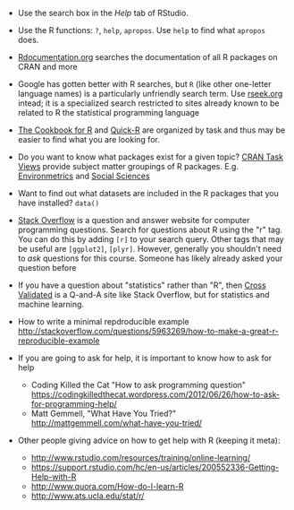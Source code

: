 <!--
.. title: Getting Help with R
.. description: How to get help with R?
-->

- Use the search box in the *Help* tab of RStudio.

- Use the R functions: `?`, `help`, `apropos`. Use `help` to find what `apropos` does.

- [Rdocumentation.org](http://rdocumentation.org) searches the documentation of all R packages on CRAN and more

- Google has gotten better with R searches, but `R` (like other one-letter language names) is a particularly unfriendly search term.
  Use [rseek.org](http://rseek.org) intead; it is a specialized search restricted to sites already known to be related to R the statistical programming language

- [The Cookbook for R](http://www.cookbook-r.com) and [Quick-R](http://www.statmethods.net/) are organized by task and thus may be easier to find what you are looking for.

- Do you want to know what packages exist for a given topic? [CRAN Task Views](http://cran.r-project.org/web/views/) provide subject matter groupings of R packages.
  E.g. [Environmetrics](http://cran.r-project.org/web/views/Environmetrics.html) and [Social Sciences](http://cran.r-project.org/web/views/SocialSciences.html)

- Want to find out what datasets are included in the R packages that you have installed? `data()`

- [Stack Overflow](https://stackoverflow.com) is a question and answer website for computer programming questions. Search for questions about R using the "r" tag. You can do this by adding `[r]` to your search query. Other tags that may be useful are `[ggplot2]`, `[plyr]`. However, generally you shouldn't need to *ask* questions for this course. Someone has likely already asked your question before

- If you have a question about "statistics" rather than "R", then [Cross Validated](http://stats.stackexchange.com/) is a Q-and-A site like Stack Overflow, but for statistics and machine learning.

- How to write a minimal repdroducible example http://stackoverflow.com/questions/5963269/how-to-make-a-great-r-reproducible-example

- If you are going to ask for help, it is important to know how to ask for help

	- Coding Killed the Cat "How to ask programming question" https://codingkilledthecat.wordpress.com/2012/06/26/how-to-ask-for-programming-help/
	- Matt Gemmell, "What Have You Tried?" http://mattgemmell.com/what-have-you-tried/

- Other people giving advice on how to get help with R (keeping it meta):

    - http://www.rstudio.com/resources/training/online-learning/
    - https://support.rstudio.com/hc/en-us/articles/200552336-Getting-Help-with-R
    - http://www.quora.com/How-do-I-learn-R
	- http://www.ats.ucla.edu/stat/r/





